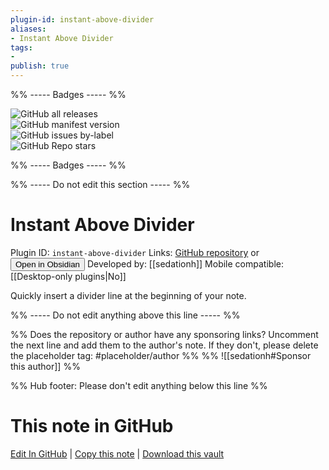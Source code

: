 ```yaml
---
plugin-id: instant-above-divider
aliases:
- Instant Above Divider
tags: 
- 
publish: true
---
```


%% ----- Badges ----- %%

![GitHub all releases](https://img.shields.io/github/downloads/sedationh/obsidian-instant-above-divider/total?color=573E7A&logo=github&style=for-the-badge)   
![GitHub manifest version](https://img.shields.io/github/manifest-json/v/sedationh/obsidian-instant-above-divider?color=573E7A&logo=github&style=for-the-badge)   
![GitHub issues by-label](https://img.shields.io/github/issues/sedationh/obsidian-instant-above-divider/help%20wanted?color=573E7A&logo=github&style=for-the-badge)   
![GitHub Repo stars](https://img.shields.io/github/stars/sedationh/obsidian-instant-above-divider?color=573E7A&logo=github&style=for-the-badge)

%% ----- Badges ----- %%

%% ----- Do not edit this section ----- %%

# Instant Above Divider

Plugin ID: `instant-above-divider`
Links: [GitHub repository](https://github.com/sedationh/obsidian-instant-above-divider) or [<button id=HH>Open in Obsidian</button>](obsidian://show-plugin?id=instant-above-divider)
Developed by: [[sedationh]]
Mobile compatible: [[Desktop-only plugins|No]]

Quickly insert a divider line at the beginning of your note.

%% ----- Do not edit anything above this line ----- %% 

%% Does the repository or author have any sponsoring links? Uncomment the next line and add them to the author's note. If they don't, please delete the placeholder tag: #placeholder/author %%
%% ![[sedationh#Sponsor this author]] %%

%% Hub footer: Please don't edit anything below this line %%

# This note in GitHub

<span class="git-footer">[Edit In GitHub](https://github.dev/obsidian-community/obsidian-hub/blob/main/02%20-%20Community%20Expansions/02.05%20All%20Community%20Expansions/Plugins/instant-above-divider.md "git-hub-edit-note") | [Copy this note](https://raw.githubusercontent.com/obsidian-community/obsidian-hub/main/02%20-%20Community%20Expansions/02.05%20All%20Community%20Expansions/Plugins/instant-above-divider.md "git-hub-copy-note") | [Download this vault](https://github.com/obsidian-community/obsidian-hub/archive/refs/heads/main.zip "git-hub-download-vault") </span>
